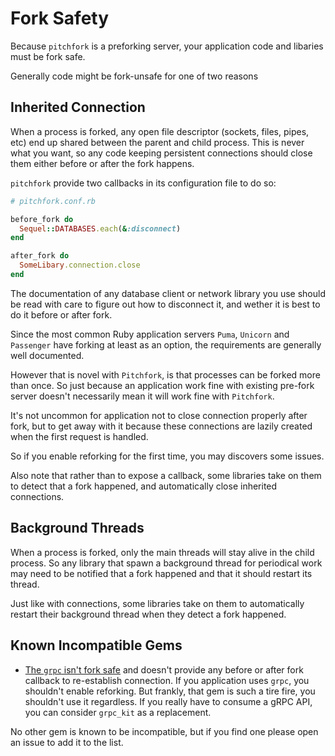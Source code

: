 # Fork Safety

Because `pitchfork` is a preforking server, your application code and libaries
must be fork safe.

Generally code might be fork-unsafe for one of two reasons

## Inherited Connection

When a process is forked, any open file descriptor (sockets, files, pipes, etc)
end up shared between the parent and child process. This is never what you
want, so any code keeping persistent connections should close them either
before or after the fork happens.

`pitchfork` provide two callbacks in its configuration file to do so:

```ruby
# pitchfork.conf.rb

before_fork do
  Sequel::DATABASES.each(&:disconnect)
end

after_fork do
  SomeLibary.connection.close
end
```

The documentation of any database client or network library you use should be
read with care to figure out how to disconnect it, and wether it is best to
do it before or after fork.

Since the most common Ruby application servers `Puma`, `Unicorn` and `Passenger`
have forking at least as an option, the requirements are generally well documented.

However that is novel with `Pitchfork`, is that processes can be forked more than once.
So just because an application work fine with existing pre-fork server doesn't necessarily
mean it will work fine with `Pitchfork`.

It's not uncommon for application not to close connection properly after fork, but to get
away with it because these connections are lazily created when the first request is handled.

So if you enable reforking for the first time, you may discovers some issues.

Also note that rather than to expose a callback, some libraries take on them to detect
that a fork happened, and automatically close inherited connections.

## Background Threads

When a process is forked, only the main threads will stay alive in the child process.
So any library that spawn a background thread for periodical work may need to be notified
that a fork happened and that it should restart its thread.

Just like with connections, some libraries take on them to automatically restart their background
thread when they detect a fork happened.

## Known Incompatible Gems

- [The `grpc` isn't fork safe](https://github.com/grpc/grpc/issues/8798) and doesn't provide any before or after fork callback to re-establish connection.
  If you application uses `grpc`, you shouldn't enable reforking.
  But frankly, that gem is such a tire fire, you shouldn't use it regardless.
  If you really have to consume a gRPC API, you can consider `grpc_kit` as a replacement.

No other gem is known to be incompatible, but if you find one please open an issue to add it to the list.
